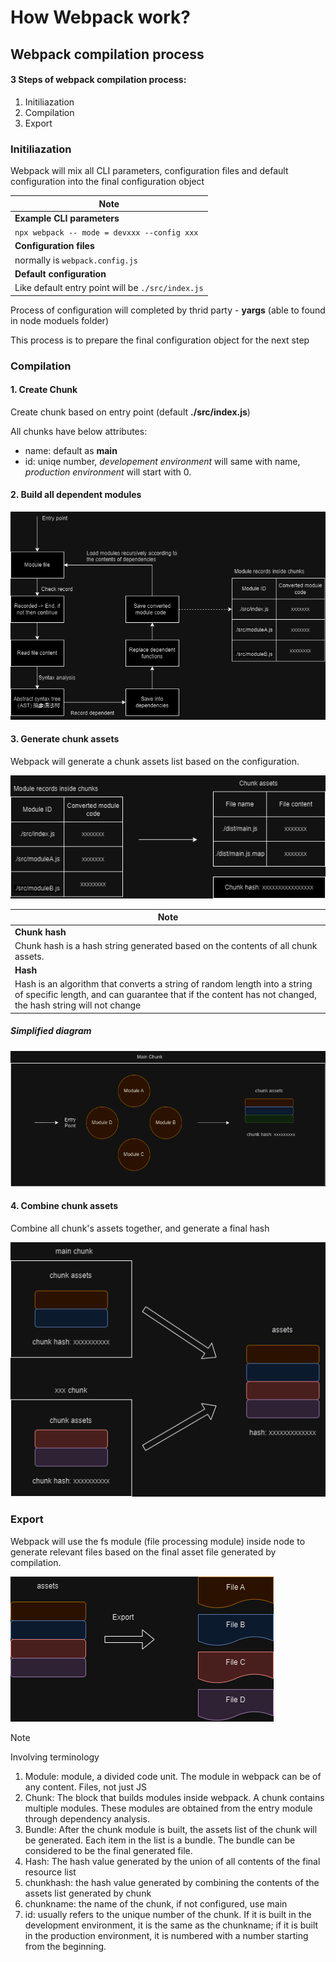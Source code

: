 # How Webpack work?

## Webpack compilation process

#### 3 Steps of webpack compilation process:
1. Initiliazation
2. Compilation
3. Export


### Initiliazation

<p>
Webpack will mix all CLI parameters, configuration files and default configuration into the final configuration object
</p>


| Note |
|------|
| <b>Example CLI parameters</b> |
|`npx webpack -- mode = devxxx --config xxx`|
| <b>Configuration files</b> |
| normally is `webpack.config.js`|
| <b>Default configuration</b>|
| Like default entry point will be `./src/index.js`|

<p>Process of configuration will completed by thrid party - <b>yargs</b> (able to found in node moduels folder) </p>

<p>This process is to prepare the final configuration object for the next step</p>

### Compilation

#### 1. Create Chunk

<p>Create chunk based on entry point (default <b>./src/index.js</b>)</p>

<p>All chunks have below attributes:</p>

- name: default as <b>main</b>
- id: uniqe number, *developement environment* will same with name, *production environment* will start with 0.

#### 2. Build all dependent modules
![Alt text](<Image/dependent modules.drawio.png>)


#### 3. Generate chunk assets

<p>Webpack will generate a chunk assets list based on the configuration.</p>

![Alt text](<Image/chunk assets.drawio.png>)


| Note |
|------|
| <b>Chunk hash</b> |
| Chunk hash is a hash string generated based on the contents of all chunk assets.|
|<b>Hash</b>|
|Hash is an algorithm that converts a string of random length into a string of specific length, and can guarantee that if the content has not changed, the hash string will not change |

##### Simplified diagram

![Alt text](<Image/final chunk assets.drawio.png>)


#### 4. Combine chunk assets

<p>Combine all chunk's assets together, and generate a final hash</p>

![Alt text](<Image/Combine chunk assets.drawio.png>)


### Export

<p>Webpack will use the fs module (file processing module) inside node to generate relevant files based on the final asset file generated by compilation. </p>

![Alt text](Image/export.drawio.png)


> [!NOTE]
> Involving terminology
> 1. Module: 
> module, a divided code unit. The module in webpack can be of any content.
Files, not just JS
> 2. Chunk: 
> The block that builds modules inside webpack. A chunk contains multiple modules. These modules are obtained from the entry module through dependency analysis.
> 3. Bundle: 
> After the chunk module is built, the assets list of the chunk will be generated. Each item in the list is a bundle. The bundle can be considered to be the final generated file.
> 4. Hash: 
> The hash value generated by the union of all contents of the final resource list
> 5. chunkhash: 
> the hash value generated by combining the contents of the assets list generated by chunk
> 6. chunkname: 
> the name of the chunk, if not configured, use main
> 7. id: 
> usually refers to the unique number of the chunk. If it is built in the development environment, it is the same as the chunkname; if it is built in the production environment, it is numbered with a number starting from the beginning.

